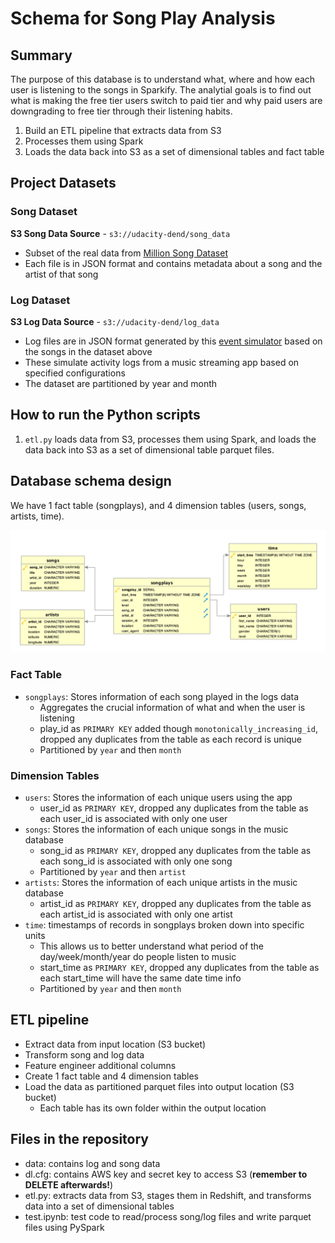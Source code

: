 # Schema for Song Play Analysis

## Summary
The purpose of this database is to understand what, where and how each user is listening to the songs in Sparkify. The analytial goals is to find out what is making the free tier users switch to paid tier and why paid users are downgrading to free tier through their listening habits.

1. Build an ETL pipeline that extracts data from S3
1. Processes them using Spark
1. Loads the data back into S3 as a set of dimensional tables and fact table

## Project Datasets
### Song Dataset
**S3 Song Data Source** - `s3://udacity-dend/song_data`
- Subset of the real data from [Million Song Dataset](http://millionsongdataset.com/)
- Each file is in JSON format and contains metadata about a song and the artist of that song

### Log Dataset
**S3 Log Data Source** - `s3://udacity-dend/log_data`
- Log files are in JSON format generated by this [event simulator](https://github.com/Interana/eventsim) based on the songs in the dataset above
- These simulate activity logs from a music streaming app based on specified configurations
- The dataset are partitioned by year and month

## How to run the Python scripts
1. `etl.py` loads data from S3, processes them using Spark, and loads the data back into S3 as a set of dimensional table parquet files.

## Database schema design
We have 1 fact table (songplays), and 4 dimension tables (users, songs, artists, time).

![](https://raw.githubusercontent.com/gyhou/millionsongs/master/img/Song_ERD.png)

### Fact Table
- `songplays`: Stores information of each song played in the logs data
  - Aggregates the crucial information of what and when the user is listening
  - play_id as `PRIMARY KEY` added though `monotonically_increasing_id`, dropped any duplicates from the table as each record is unique
  - Partitioned by `year` and then `month`
  
### Dimension Tables
- `users`: Stores the information of each unique users using the app
  - user_id as `PRIMARY KEY`, dropped any duplicates from the table as each user_id is associated with only one user
- `songs`: Stores the information of each unique songs in the music database
  - song_id as `PRIMARY KEY`, dropped any duplicates from the table as each song_id is associated with only one song
  - Partitioned by `year` and then `artist`
- `artists`: Stores the information of each unique artists in the music database
  - artist_id as `PRIMARY KEY`, dropped any duplicates from the table as each artist_id is associated with only one artist
- `time`: timestamps of records in songplays broken down into specific units
  - This allows us to better understand what period of the day/week/month/year do people listen to music
  - start_time as `PRIMARY KEY`, dropped any duplicates from the table as each start_time will have the same date time info
  - Partitioned by `year` and then `month`

## ETL pipeline
- Extract data from input location (S3 bucket)
- Transform song and log data
- Feature engineer additional columns
- Create 1 fact table and 4 dimension tables
- Load the data as partitioned parquet files into output location (S3 bucket)
  - Each table has its own folder within the output location

## Files in the repository
- data: contains log and song data
- dl.cfg: contains AWS key and secret key to access S3 (**remember to DELETE afterwards!**)
- etl.py: extracts data from S3, stages them in Redshift, and transforms data into a set of dimensional tables
- test.ipynb: test code to read/process song/log files and write parquet files using PySpark
